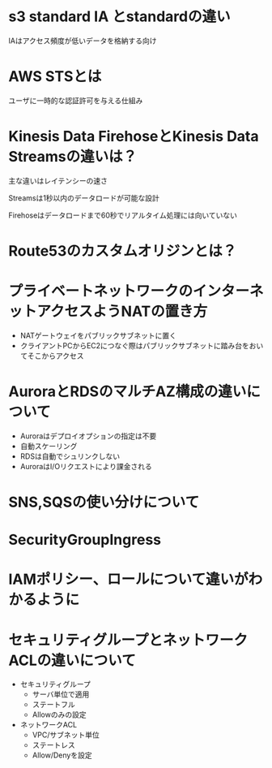 # s3 standard IA とstandardの違い
IAはアクセス頻度が低いデータを格納する向け

# AWS STSとは
ユーザに一時的な認証許可を与える仕組み

# Kinesis Data FirehoseとKinesis Data Streamsの違いは？

主な違いはレイテンシーの速さ

Streamsは1秒以内のデータロードが可能な設計

Firehoseはデータロードまで60秒でリアルタイム処理には向いていない

# Route53のカスタムオリジンとは？

# プライベートネットワークのインターネットアクセスようNATの置き方

* NATゲートウェイをパブリックサブネットに置く
* クライアントPCからEC2につなぐ際はパブリックサブネットに踏み台をおいてそこからアクセス

# AuroraとRDSのマルチAZ構成の違いについて
* Auroraはデプロイオプションの指定は不要
* 自動スケーリング
* RDSは自動でシュリンクしない
* AuroraはI/Oリクエストにより課金される

# SNS,SQSの使い分けについて
# SecurityGroupIngress
# IAMポリシー、ロールについて違いがわかるように
# セキュリティグループとネットワークACLの違いについて
* セキュリティグループ
  * サーバ単位で適用
  * ステートフル
  * Allowのみの設定
* ネットワークACL
  * VPC/サブネット単位
  * ステートレス
  * Allow/Denyを設定